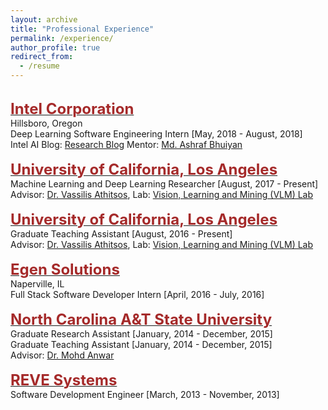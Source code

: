 ```yaml
---
layout: archive
title: "Professional Experience"
permalink: /experience/
author_profile: true
redirect_from:
  - /resume
---
```

<br/>
    <span style="color:black; font-size:17px"><b><a href="https://www.intel.com/" target="_blank"><font color="brown" size="5">Intel Corporation</font></a></b></span><br/>
    Hillsboro, Oregon<br/>
    Deep Learning Software Engineering Intern [May, 2018 - August, 2018]<br/>
    Intel AI Blog: <a href="https://www.intel.ai/multi-node-convergence-and-scaling-of-inception-resnet-v2-model-using-intel-xeon-processors/">Research Blog</a>
    Mentor: <a href="https://www.linkedin.com/in/mohammad-ashraf-bhuiyan-11725b16/" target="_blank">Md. Ashraf Bhuiyan</a><br/>


<br/>
    <span style="color:black; font-size:17px"><b><a href="http://www.uta.edu/" target="_blank"><font color="brown" size="5">University of California, Los Angeles</font></a></b></span><br/>
    Machine Learning and Deep Learning Researcher [August, 2017 - Present]<br/>
    Advisor: <a href="http://vlm1.uta.edu/~athitsos/" target="_blank">Dr. Vassilis Athitsos</a>, Lab: <a href="http://vlm1.uta.edu/~athitsos/vlm/" target="_blank">Vision, Learning and Mining (VLM) Lab</a><br/>

<br/>
    <span style="color:black; font-size:17px"><b><a href="http://www.uta.edu/" target="_blank"><font color="brown" size="5">University of California, Los Angeles</font></a></b></span><br/>
    Graduate Teaching Assistant [August, 2016 - Present]<br/>
    Advisor: <a href="http://vlm1.uta.edu/~athitsos/" target="_blank">Dr. Vassilis Athitsos</a>, Lab: <a href="http://vlm1.uta.edu/~athitsos/vlm/" target="_blank">Vision, Learning and Mining (VLM) Lab</a><br/>



<br/>
    <span style="color:black; font-size:17px"><b><a href="https://egen.solutions/" target="_blank"><font color="brown" size="5">Egen Solutions</font></a></b></span><br/>
    Naperville, IL<br/>
    Full Stack Software Developer Intern [April, 2016 - July, 2016]<br/>



<br/>
    <span style="color:black; font-size:17px"><b><a href="https://www.ncat.edu/" target="_blank"><font color="brown" size="5">North Carolina A&T State University</font></a></b></span><br/>
    Graduate Research Assistant [January, 2014 - December, 2015]<br/>
    Graduate Teaching Assistant [January, 2014 - December, 2015]<br/>
    Advisor: <a href="http://anwar.ncat.edu/" target="_blank">Dr. Mohd Anwar</a><br/>


<br/>
  <span style="color:black; font-size:17px"><b><a href="http://www.revesoft.com/" target="_blank"><font color="brown" size="5">REVE Systems</font></a></b></span><br/>
  Software Development Engineer [March, 2013 - November, 2013]<br/>
